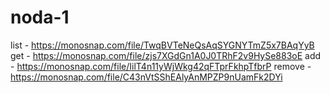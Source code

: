# noda-1


list - https://monosnap.com/file/TwqBVTeNeQsAqSYGNYTmZ5x7BAqYyB
get - https://monosnap.com/file/zjs7XGdGn1A0J0TRhF2v9HySe883oE
add - https://monosnap.com/file/IilT4n11yWjWkg42qFTprFkhpTfbrP
remove - https://monosnap.com/file/C43nVtSShEAlyAnMPZP9nUamFk2DYi
